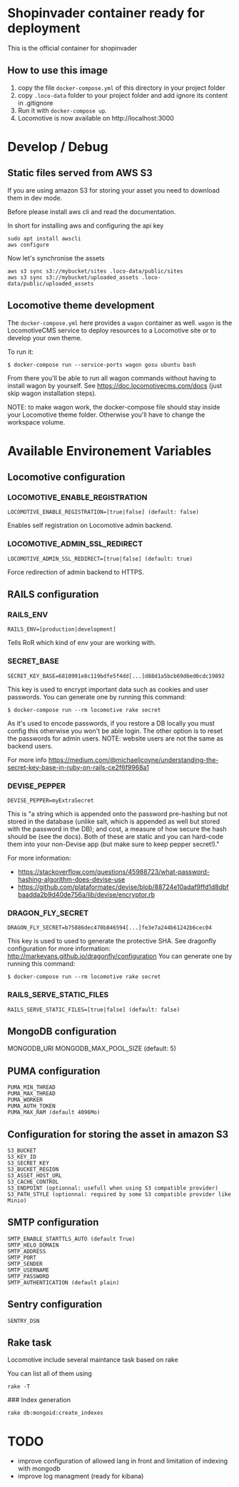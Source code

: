 # Shopinvader container ready for deployment

This is the official container for shopinvader

## How to use this image

1. copy the file `docker-compose.yml` of this directory in your project folder
2. copy `.loco-data` folder to your project folder and add ignore its content in .gitignore
3. Run it with ```docker-compose up```.
4. Locomotive is now available on http://localhost:3000


# Develop / Debug

## Static files served from AWS S3

If you are using amazon S3 for storing your asset you need to download them in dev mode.

Before please install aws cli and read the documentation.

In short for installing aws and configuring the api key
```
sudo apt install awscli
aws configure
```

Now let's synchronise the assets

```
aws s3 sync s3://mybucket/sites .loco-data/public/sites
aws s3 sync s3://mybucket/uploaded_assets .loco-data/public/uploaded_assets

```

## Locomotive theme development

The `docker-compose.yml` here provides a `wagon` container as well.
`wagon` is the LocomotiveCMS service to deploy resources to a Locomotive site
or to develop your own theme.

To run it:

```
$ docker-compose run --service-ports wagon gosu ubuntu bash
```
From there you'll be able to run all wagon commands without having to install wagon by yourself.
See https://doc.locomotivecms.com/docs (just skip wagon installation steps).

NOTE: to make wagon work, the docker-compose file should stay inside your Locomotive theme folder.
Otherwise you'll have to change the workspace volume.

# Available Environement Variables

## Locomotive configuration

### LOCOMOTIVE_ENABLE_REGISTRATION

```
LOCOMOTIVE_ENABLE_REGISTRATION=[true|false] (default: false)
```
Enables self registration on Locomotive admin backend.

### LOCOMOTIVE_ADMIN_SSL_REDIRECT

```
LOCOMOTIVE_ADMIN_SSL_REDIRECT=[true|false] (default: true)
```
Force redirection of admin backend to HTTPS.


## RAILS configuration

### RAILS_ENV
```
RAILS_ENV=[production|development]
```
Tells RoR which kind of env your are working with.

### SECRET_BASE
```
SECRET_KEY_BASE=6810991e8c119bdfe5f4dd[...]d88d1a5bcb69d6ed0cdc19892
```
This key is used to encrypt important data such as cookies and user passwords.
You can generate one by running this command:
```
$ docker-compose run --rm locomotive rake secret
```

As it's used to encode passwords, if you restore a DB locally you must config this otherwise you won't be able login.
The other option is to reset the passwords for admin users.
NOTE: website users are not the same as backend users.

For more info https://medium.com/@michaeljcoyne/understanding-the-secret-key-base-in-ruby-on-rails-ce2f6f9968a1

### DEVISE_PEPPER

```
DEVISE_PEPPER=myExtraSecret
```
This is "a string which is appended onto the password pre-hashing but not stored in the database (unlike salt, which is appended as well but stored with the password in the DB); and cost, a measure of how secure the hash should be (see the docs). Both of these are static and you can hard-code them into your non-Devise app (but make sure to keep pepper secret!)."

For more information:

* https://stackoverflow.com/questions/45988723/what-password-hashing-algorithm-does-devise-use
* https://github.com/plataformatec/devise/blob/88724e10adaf9ffd1d8dbfbaadda2b9d40de756a/lib/devise/encryptor.rb


### DRAGON_FLY_SECRET

```
DRAGON_FLY_SECRET=b75886dec470b846594[...]fe3e7a244b61242b6cec04
```
This key is used to used to generate the protective SHA.
See dragonfly configuration for more information: http://markevans.github.io/dragonfly/configuration
You can generate one by running this command:
```
$ docker-compose run --rm locomotive rake secret
```

### RAILS_SERVE_STATIC_FILES

```
RAILS_SERVE_STATIC_FILES=[true|false] (default: false)
```

## MongoDB configuration

MONGODB_URI
MONGODB_MAX_POOL_SIZE (default: 5)

## PUMA configuration

```
PUMA_MIN_THREAD
PUMA_MAX_THREAD
PUMA_WORKER
PUMA_AUTH_TOKEN
PUMA_MAX_RAM (default 4096Mo)
```

## Configuration for storing the asset in amazon S3

```
S3_BUCKET
S3_KEY_ID
S3_SECRET_KEY
S3_BUCKET_REGION
S3_ASSET_HOST_URL
S3_CACHE_CONTROL
S3_ENDPOINT (optionnal: usefull when using S3 compatible provider)
S3_PATH_STYLE (optionnal: required by some S3 compatible provider like Minio)
```

## SMTP configuration

```
SMTP_ENABLE_STARTTLS_AUTO (default True)
SMTP_HELO_DOMAIN
SMTP_ADDRESS
SMTP_PORT
SMTP_SENDER
SMTP_USERNAME
SMTP_PASSWORD
SMTP_AUTHENTICATION (default plain)
```

## Sentry configuration

```
SENTRY_DSN
```

## Rake task

Locomotive include several maintance task based on rake

You can list all of them using

```
rake -T

```

### Index generation
```
rake db:mongoid:create_indexes
```


# TODO
- improve configuration of allowed lang in front and limitation of indexing with mongodb
- improve log managment (ready for kibana)

